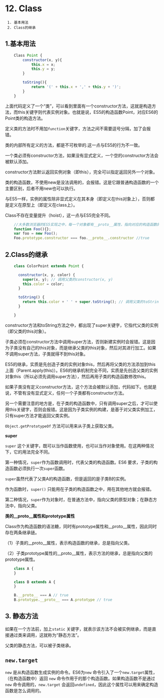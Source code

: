 ﻿# 12. Class



```
 1. 基本用法
 2. Class的继承
```

## 1.基本用法

```javascript
    Class Point {
        constructor(x, y){
            this.x = x;
            this.y = y;
        }

        toString(){
            return '(' + this.x + ',' + this.y + ')';
        }
    }
```  

上面代码定义了一个“类”，可以看到里面有一个constructor方法，这就是构造方法，而this关键字则代表实例对象。也就是说，ES5的构造函数Point，对应ES6的Point类的构造方法。  


定义类的方法时不用加`function`关键字，方法之间不需要逗号分隔，加了会报错。  


类的内部所有定义的方法，都是不可枚举的.这一点与ES5的行为不一致。  


一个类必须有constructor方法，如果没有显式定义，一个空的constructor方法会被默认添加。  

constructor方法默认返回实例对象（即this），完全可以指定返回另外一个对象。  

类的构造函数，不使用new是没法调用的，会报错。这是它跟普通构造函数的一个主要区别，后者不用new也可以执行。   

与ES5一样，实例的属性除非显式定义在其本身（即定义在this对象上），否则都是定义在原型上（即定义在class上）。  


Class不存在变量提升（hoist），这一点与ES5完全不同。  

```javascript
    //大多数浏览器的ES5实现之中，每一个对象都有__proto__属性，指向对应的构造函数的prototype属性。
    function Foo(){};
    var foo = new Foo();
    Foo.prototype.constructor === foo.__proto__.constructor //true
```  


## 2.Class的继承  

```javascript
    class ColorPoint extends Point {

      constructor(x, y, color) {
        super(x, y); // 调用父类的constructor(x, y)
        this.color = color;
      }

      toString() {
        return this.color + ' ' + super.toString(); // 调用父类的toString()
      }

    }
```  

constructor方法和toString方法之中，都出现了super关键字，它指代父类的实例（即父类的this对象）。  

子类必须在constructor方法中调用super方法，否则新建实例时会报错。这是因为子类没有自己的this对象，而是继承父类的this对象，然后对其进行加工。如果不调用super方法，子类就得不到this对象。  

ES5的继承，实质是先创造子类的实例对象this，然后再将父类的方法添加到this上面（Parent.apply(this)）。ES6的继承机制完全不同，实质是先创造父类的实例对象this（所以必须先调用super方法），然后再用子类的构造函数修改this。  

如果子类没有定义constructor方法，这个方法会被默认添加，代码如下。也就是说，不管有没有显式定义，任何一个子类都有constructor方法。  

另一个需要注意的地方是，在子类的构造函数中，只有调用super之后，才可以使用this关键字，否则会报错。这是因为子类实例的构建，是基于对父类实例加工，只有super方法才能返回父类实例。  

`Object.getPrototypeOf` 方法可以用来从子类上获取父类。

**super**  

`super` 这个关键字，既可以当作函数使用，也可以当作对象使用。在这两种情况下，它的用法完全不同。  

第一种情况，`super`作为函数调用时，代表父类的构造函数。ES6 要求，子类的构造函数必须执行一次`super`函数。

`super`虽然代表了父类A的构造函数，但是返回的是子类B的实例。  

作为函数时，`super()` 只能用在子类的构造函数之中，用在其他地方就会报错。

第二种情况，`super`作为对象时，在普通方法中，指向父类的原型对象；在静态方法中，指向父类。

**类的__proto__属性和prototype属性**   

Class作为构造函数的语法糖，同时有prototype属性和__proto__属性，因此同时存在两条继承链。  

（1）子类的__proto__属性，表示构造函数的继承，总是指向父类。  

（2）子类prototype属性的__proto__属性，表示方法的继承，总是指向父类的prototype属性。  

```javascript
    class A {
    }

    class B extends A {
    }

    B.__proto__ === A // true
    B.prototype.__proto__ === A.prototype // true
```  


## 3. 静态方法

如果在一个方法前，加上`static` 关键字，就表示该方法不会被实例继承，而是直接通过类来调用，这就称为“静态方法”。

父类的静态方法，可以被子类继承。  


## `new.target`

`new` 是从构造函数生成实例的命令。ES6为`new` 命令引入了一个`new.target`属性，（在构造函数中）返回 `new` 命令作用于的那个构造函数。如果构造函数不是通过`new` 命令调用的，`new.target` 会返回`undefined`，因此这个属性可以用来确定构造函数是怎么调用的。
